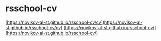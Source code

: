# rsschool-cv

[https://novikov-al-st.github.io/rsschool-cv/cv](https://novikov-al-st.github.io/rsschool-cv/cv)
[https://novikov-al-st.github.io/rsschool-cv/](https://novikov-al-st.github.io/rsschool-cv/)

